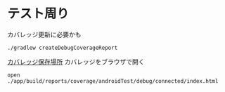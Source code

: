 # テスト周り

カバレッジ更新に必要かも
```
./gradlew createDebugCoverageReport
```

[カバレッジ保存場所](./app/build/reports/coverage/androidTest/debug/connected/index.html)
カバレッジをブラウザで開く
```
open ./app/build/reports/coverage/androidTest/debug/connected/index.html
```